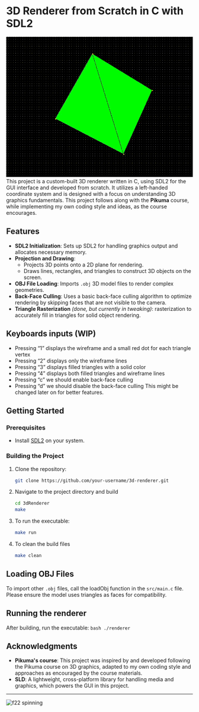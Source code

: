 # 3D Renderer from Scratch in C with SDL2
![cube spinning](img/cube.gif)
This project is a custom-built 3D renderer written in C, using SDL2 for the GUI interface and developed from scratch. It utilizes a left-handed coordinate system and is designed with a focus on understanding 3D graphics fundamentals. This project follows along with the **Pikuma** course, while implementing my own coding style and ideas, as the course encourages.

## Features
- **SDL2 Initialization**: Sets up SDL2 for handling graphics output and allocates necessary memory.
- **Projection and Drawing**:
  - Projects 3D points onto a 2D plane for rendering.
  - Draws lines, rectangles, and triangles to construct 3D objects on the screen.
- **OBJ File Loading**: Imports `.obj` 3D model files to render complex geometries.
- **Back-Face Culling**: Uses a basic back-face culling algorithm to optimize rendering by skipping faces that are not visible to the camera.
- **Triangle Rasterization** *(done, but currently in tweaking)*: rasterization to accurately fill in triangles for solid object rendering.

## Keyboards inputs (WIP)
- Pressing “1” displays the wireframe and a small red dot for each triangle vertex
- Pressing “2” displays only the wireframe lines
- Pressing “3” displays filled triangles with a solid color
- Pressing “4” displays both filled triangles and wireframe lines
- Pressing “c” we should enable back-face culling
- Pressing “d” we should disable the back-face culling
This might be changed later on for better features.

## Getting Started

### Prerequisites
- Install [SDL2](https://www.libsdl.org/download-2.0.php) on your system.

### Building the Project
1. Clone the repository:
   ```bash
   git clone https://github.com/your-username/3d-renderer.git
   ```
2. Navigate to the project directory and build
    ```bash
    cd 3dRenderer
    make
    ```
3. To run the executable:
    ```bash
    make run
    ```
4. To clean the build files
    ```bash
    make clean
    ```

## Loading OBJ Files
To import other `.obj` files, call the loadObj function in the `src/main.c` file. Please ensure the model uses triangles as faces for compatibility.

## Running the renderer
After building, run the executable:
    ```bash
        ./renderer
    ```

## Acknowledgments
- **Pikuma's course**:  This project was inspired by and developed following the Pikuma course on 3D graphics, adapted to my own coding style and approaches as encouraged by the course materials.
- **SLD**: A lightweight, cross-platform library for handling media and graphics, which powers the GUI in this project.
---
![f22 spinning](img/f22.gif)
